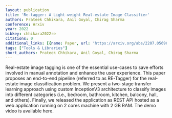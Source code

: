 ```yaml
---
layout: publication
title: 'Re-tagger: A Light-weight Real-estate Image Classifier'
authors: Prateek Chhikara, Anil Goyal, Chirag Sharma
conference: Arxiv
year: 2022
bibkey: chhikara2022re
citations: 0
additional_links: [{name: Paper, url: 'https://arxiv.org/abs/2207.05696'}]
tags: ["Tools & Libraries"]
short_authors: Prateek Chhikara, Anil Goyal, Chirag Sharma
---
```

Real-estate image tagging is one of the essential use-cases to save efforts
involved in manual annotation and enhance the user experience. This paper
proposes an end-to-end pipeline (referred to as RE-Tagger) for the real-estate
image classification problem. We present a two-stage transfer learning approach
using custom InceptionV3 architecture to classify images into different
categories (i.e., bedroom, bathroom, kitchen, balcony, hall, and others).
Finally, we released the application as REST API hosted as a web application
running on 2 cores machine with 2 GB RAM. The demo video is available here.